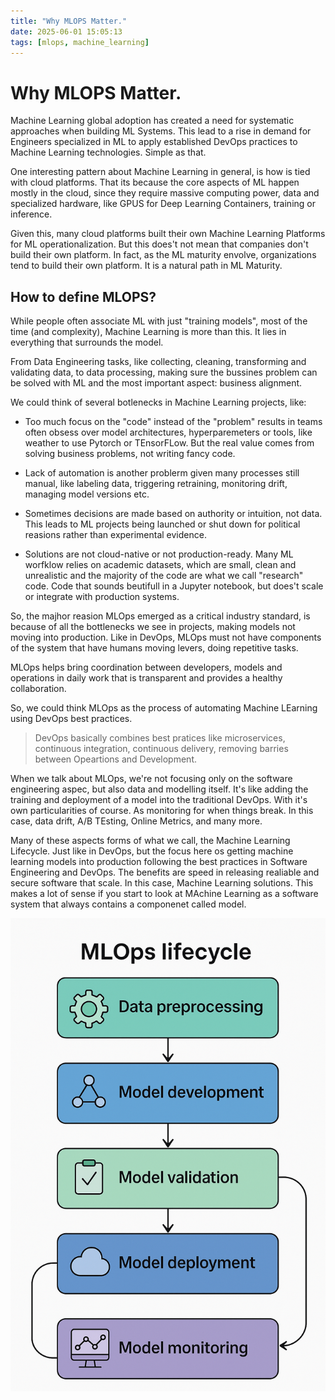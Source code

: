 ```yaml
---
title: "Why MLOPS Matter."
date: 2025-06-01 15:05:13
tags: [mlops, machine_learning]
---
```


# Why MLOPS Matter.

Machine Learning global adoption has created a need for systematic approaches when building ML Systems. This lead to a rise in demand for Engineers specialized in ML to apply established DevOps practices to Machine Learning technologies. Simple as that.

One interesting pattern about Machine Learning in general, is how is tied with cloud platforms. That its because the core aspects of ML happen mostly in the cloud, since they require massive computing power, data and specialized hardware, like GPUS for Deep Learning Containers, training or inference.

Given this, many cloud platforms built their own Machine Learning Platforms for ML operationalization. But this does't not mean that companies don't build their own platform. In fact, as the ML maturity envolve, organizations tend to build their own platform. It is a natural path in ML Maturity. 

## How to define MLOPS?

While people often associate ML with just "training models", most of the time (and complexity), Machine Learning is more than this. It lies in everything that surrounds the model. 

From Data Engineering tasks, like collecting, cleaning, transforming and validating data, to data processing, making sure the bussines problem can be solved with ML and the most important aspect: business alignment.

We could think of several botlenecks in Machine Learning projects, like: 

- Too much focus on the "code" instead of the "problem" results in teams often obsess over model architectures, hyperparemeters or tools, like weather to use Pytorch or TEnsorFLow. But the real value comes from solving business problems, not writing fancy code. 

- Lack of automation is another problerm given many processes still manual, like labeling data, triggering retraining, monitoring drift, managing model versions etc.

- Sometimes decisions are made based on authority or intuition, not data. This leads to ML projects being launched or shut down for political reasions rather than experimental evidence.

- Solutions are not cloud-native or not production-ready. Many ML worfklow relies on academic datasets, which are small, clean and unrealistic and the majority of the code are what we call "research" code. Code that sounds beutifull in a Jupyter notebook, but does't scale or integrate with production systems. 

So, the majhor reasion MLOps emerged as a critical industry standard, is because of all the bottlenecks we see in projects, making models not moving into production. Like in DevOps, MLOps must not have components of the system that have humans moving levers, doing repetitive tasks. 

MLOps helps bring coordination between developers, models and operations in daily work that is transparent and provides a healthy collaboration. 

So, we could think MLOps as the process of automating Machine LEarning using DevOps best practices. 

> DevOps basically combines best pratices like microservices, continuous integration, continuous delivery, removing barries between Opeartions and Development. 

When we talk about MLOps, we're not focusing only on the software engineering aspec, but also data and modelling itself. It's like adding the training and deployment of a model into the traditional DevOps. With it's own particularities of course. As monitoring for when things break. In this case, data drift, A/B TEsting, Online Metrics, and many more. 

Many of these aspects forms of what we call, the Machine Learning Lifecycle. Just like in DevOps, but the focus here os getting machine learning models into production following the best practices in Software Engineering and DevOps. The benefits are speed in releasing realiable and secure software that scale. In this case, Machine Learning solutions. This makes a lot of sense if you start to look at MAchine Learning as a software system that always contains a componenet called model.

<p align="center">
  <img src="/assets/images/2025-06-01-why-mlops-matter..png" width="600px" alt="MLOps Lifecycle" />
</p>
